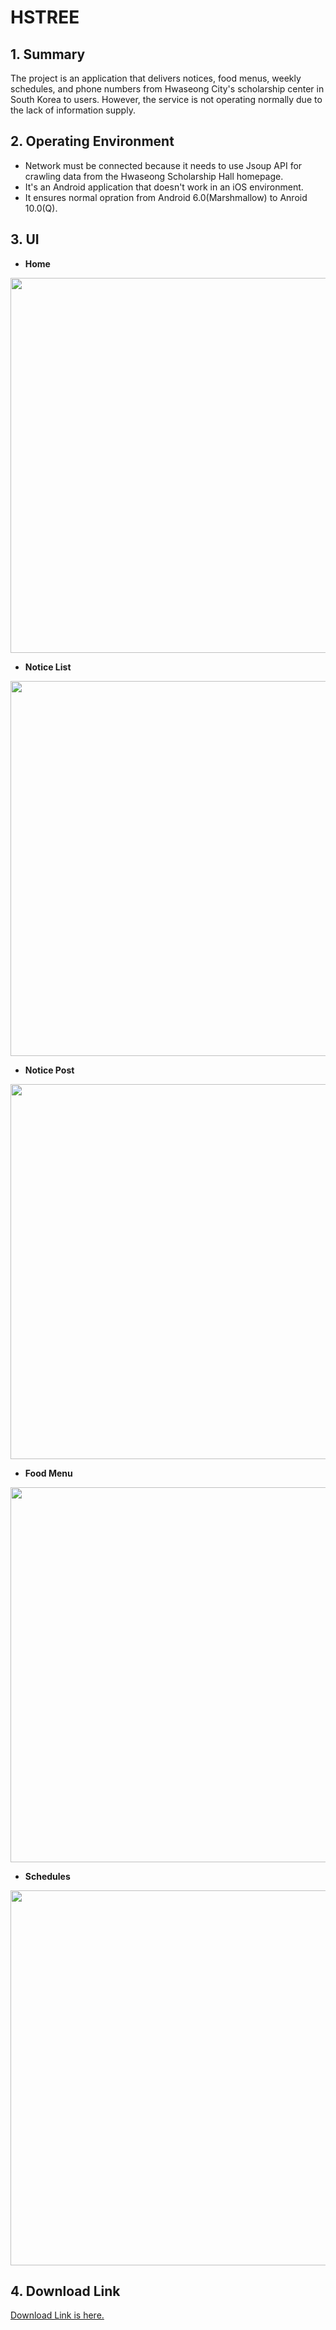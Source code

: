 # HSTREE

## 1. Summary
The project is an application that delivers notices, food menus, weekly schedules, and phone numbers from Hwaseong City's scholarship center in South Korea to users. However, the service is not operating normally due to the lack of information supply.

## 2. Operating Environment
- Network must be connected because it needs to use Jsoup API for crawling data from the Hwaseong Scholarship Hall homepage.
- It's an Android application that doesn't work in an iOS environment.
- It ensures normal opration from Android 6.0(Marshmallow) to Anroid 10.0(Q).

## 3. UI
- **Home**

<img src="https://user-images.githubusercontent.com/58127442/103853955-a544f680-50f2-11eb-91b0-b95bbffa5b80.PNG" height="600">


- **Notice List**

<img src="https://user-images.githubusercontent.com/58127442/103854108-08368d80-50f3-11eb-8df9-47372f19d72e.PNG" height="600">


- **Notice Post**

<img src="https://user-images.githubusercontent.com/58127442/103854168-2ac8a680-50f3-11eb-8bd9-39aaead13c64.PNG" height="600">


- **Food Menu**

<img src="https://user-images.githubusercontent.com/58127442/103854270-66637080-50f3-11eb-85c9-e48a2eee1d6b.PNG" height="600">
     
     
- **Schedules**

<img src="https://user-images.githubusercontent.com/58127442/103854418-b9d5be80-50f3-11eb-9428-997b733a03a9.PNG" height="600">

## 4. Download Link                                                                                                         
[Download Link is here.](https://play.google.com/store/apps/details?id=com.kimbsu.hstree)
